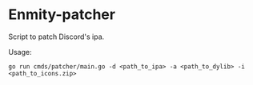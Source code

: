 # Enmity-patcher

Script to patch Discord's ipa.

Usage:

```shell
go run cmds/patcher/main.go -d <path_to_ipa> -a <path_to_dylib> -i <path_to_icons.zip>
```
